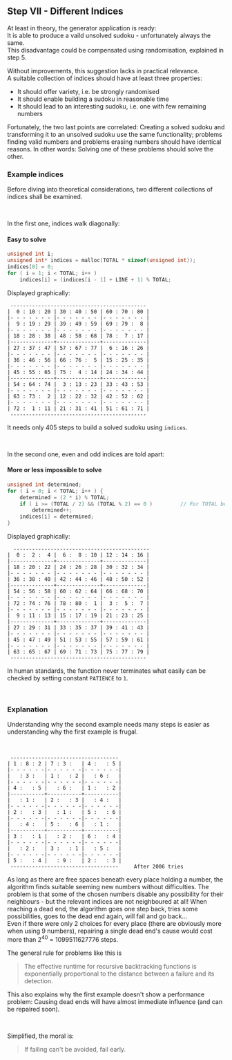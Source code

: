 ## Step VII - Different Indices

At least in theory, the generator application is ready:  
It is able to produce a vaild unsolved sudoku -
unfortunately always the same.  
This disadvantage could be compensated using randomisation,
explained in step 5.

Without improvements, this suggestion lacks in practical relevance.  
A suitable collection of indices should have at least three properties:
- It should offer variety, i.e. be strongly randomised
- It should enable building a sudoku in reasonable time
- It should lead to an interesting sudoku, i.e. one with few remaining numbers

Fortunately, the two last points are correlated:
Creating a solved sudoku and transforming it to an unsolved sudoku
use the same functionality; problems finding valid numbers
and problems erasing numbers should have identical reasons.
In other words: Solving one of these problems should
solve the other.

### Example indices

Before diving into theoretical considerations, two different
collections of indices shall be examined.

&nbsp;

In the first one, indices walk diagonally:
#### Easy to solve
```c
unsigned int i;
unsigned int* indices = malloc(TOTAL * sizeof(unsigned int));
indices[0] = 0;
for ( i = 1; i < TOTAL; i++ )
    indices[i] = (indices[i - 1] + LINE + 1) % TOTAL;
```
Displayed graphically:
```
 --------------------------------------------
|  0 : 10 : 20 | 30 : 40 : 50 | 60 : 70 : 80 |
|- - - - - - - |- - - - - - - |- - - - - - - |
|  9 : 19 : 29 | 39 : 49 : 59 | 69 : 79 :  8 |
|- - - - - - - |- - - - - - - |- - - - - - - |
| 18 : 28 : 38 | 48 : 58 : 68 | 78 :  7 : 17 |
|--------------+--------------+--------------|
| 27 : 37 : 47 | 57 : 67 : 77 |  6 : 16 : 26 |
|- - - - - - - |- - - - - - - |- - - - - - - |
| 36 : 46 : 56 | 66 : 76 :  5 | 15 : 25 : 35 |
|- - - - - - - |- - - - - - - |- - - - - - - |
| 45 : 55 : 65 | 75 :  4 : 14 | 24 : 34 : 44 |
|--------------+--------------+--------------|
| 54 : 64 : 74 |  3 : 13 : 23 | 33 : 43 : 53 |
|- - - - - - - |- - - - - - - |- - - - - - - |
| 63 : 73 :  2 | 12 : 22 : 32 | 42 : 52 : 62 |
|- - - - - - - |- - - - - - - |- - - - - - - |
| 72 :  1 : 11 | 21 : 31 : 41 | 51 : 61 : 71 |
 --------------------------------------------
```
It needs only 405 steps to build a solved sudoku using `indices`.

&nbsp;

In the second one, even and odd indices are told apart:
#### More or less impossible to solve
```c
unsigned int determined;
for ( i = 0; i < TOTAL; i++ ) {
    determined = (2 * i) % TOTAL;
    if ( i >= (TOTAL / 2) && (TOTAL % 2) == 0 )         // For TOTAL being even only 
        determined++;
    indices[i] = determined;
}
```
Displayed graphically:
``` 
  --------------------------------------------
|  0 :  2 :  4 |  6 :  8 : 10 | 12 : 14 : 16 |
|--------------+--------------+--------------|
| 18 : 20 : 22 | 24 : 26 : 28 | 30 : 32 : 34 |
|- - - - - - - |- - - - - - - |- - - - - - - |
| 36 : 38 : 40 | 42 : 44 : 46 | 48 : 50 : 52 |
|--------------+--------------+--------------|
| 54 : 56 : 58 | 60 : 62 : 64 | 66 : 68 : 70 |
|- - - - - - - |- - - - - - - |- - - - - - - |
| 72 : 74 : 76 | 78 : 80 :  1 |  3 :  5 :  7 |
|- - - - - - - |- - - - - - - |- - - - - - - |
|  9 : 11 : 13 | 15 : 17 : 19 | 21 : 23 : 25 |
|--------------+--------------+--------------|
| 27 : 29 : 31 | 33 : 35 : 37 | 39 : 41 : 43 |
|- - - - - - - |- - - - - - - |- - - - - - - |
| 45 : 47 : 49 | 51 : 53 : 55 | 57 : 59 : 61 |
|- - - - - - - |- - - - - - - |- - - - - - - |
| 63 : 65 : 67 | 69 : 71 : 73 | 75 : 77 : 79 |
 --------------------------------------------
```
In human standards, the function never terminates what easily can be checked by setting constant `PATIENCE` to `1`.

&nbsp;

### Explanation

Understanding why the second example needs many steps is easier as understanding why the first example is frugal.

&nbsp;

```
 -----------------------------------
| 1 : 8 : 2 | 7 : 3 :   | 4 :   : 5 |
|- - - - - -|- - - - - -|- - - - - -|
|   : 3 :   | 1 :   : 2 |   : 6 :   |
|- - - - - -|- - - - - -|- - - - - -|
| 4 :   : 5 |   : 6 :   | 1 :   : 2 |
|-----------+-----------+-----------|
|   : 1 :   | 2 :   : 3 |   : 4 :   |
|- - - - - -|- - - - - -|- - - - - -|
| 2 :   : 3 |   : 1 :   | 5 :   : 6 |
|- - - - - -|- - - - - -|- - - - - -|
|   : 4 :   | 5 :   : 6 |   : 1 :   |
|-----------+-----------+-----------|
| 3 :   : 1 |   : 2 :   | 6 :   : 4 |
|- - - - - -|- - - - - -|- - - - - -|
|   : 2 :   | 3 :   : 1 |   : 5 :   |
|- - - - - -|- - - - - -|- - - - - -|
| 5 :   : 4 |   : 9 :   | 2 :   : 3 |
 ----------------------------------- 	 After 2006 tries 
```

As long as there are free spaces beneath every place holding a number,
the algorithm finds suitable seeming new numbers without difficulties.
The problem is that some of the chosen numbers disable any possibility
for their neighbours - but the relevant indices are not neighboured at all!
When reaching a dead end, the algorithm goes one step back, tries some
possibilities, goes to the dead end again, will fail and go back...  
Even if there were only 2 choices for every place
(there are obviously more when using 9 numbers),
repairing a single dead end's cause would cost more than
2<sup>40</sup> = 1099511627776 steps.

The general rule for problems like this is
> The effective runtime for recursive backtracking functions
> is exponentially proportional to the distance between
> a failure and its detection.

This also explains why the first example doesn't show a performance problem:
Causing dead ends will have almost immediate influence
(and can be repaired soon).

&nbsp;

Simplified, the moral is:
> If failing can't be avoided, fail early.
